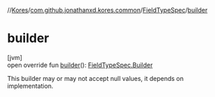 //[Kores](../../../index.md)/[com.github.jonathanxd.kores.common](../index.md)/[FieldTypeSpec](index.md)/[builder](builder.md)

# builder

[jvm]\
open override fun [builder](builder.md)(): [FieldTypeSpec.Builder](-builder/index.md)

This builder may or may not accept null values, it depends on implementation.
